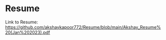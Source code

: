 # Resume

Link to Resume: https://github.com/akshaykapoor772/Resume/blob/main/Akshay_Resume%20(Jan%202023).pdf
